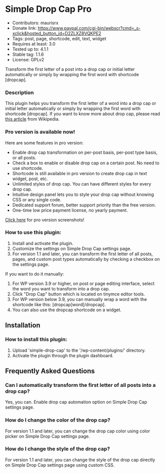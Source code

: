 # Simple Drop Cap Pro

* Contributors: maurisrx
* Donate link: https://www.paypal.com/cgi-bin/webscr?cmd=_s-xclick&hosted_button_id=D2ZLXZ8VQKPE2
* Tags: post, page, shortcode, edit, text, widget
* Requires at least: 3.0
* Tested up to: 4.1.1
* Stable tag: 1.1.6
* License: GPLv2

Transform the first letter of a post into a drop cap or initial letter automatically or simply by wrapping the first word with shortcode [dropcap].

### Description 

This plugin helps you transform the first letter of a word into a drop cap or initial letter automatically or simply by wrapping the first word with shortcode [dropcap]. If you want to know more about drop cap, please read [this article](http://en.wikipedia.org/wiki/Initial) from Wikipedia.

### Pro version is available now! 

Here are some features in pro version:

* Enable drop cap transformation on per-post basis, per-post type basis, or all posts.
* Check a box to enable or disable drop cap on a certain post. No need to use shortcode.
* Shortcode is still available in pro version to create drop cap in text widget, post, etc.
* Unlimited styles of drop cap. You can have different styles for every drop cap.
* Intuitive design panel lets you to style your drop cap without knowing CSS or any single code.
* Dedicated support forum, better support priority than the free version.
* One-time low price payment license, no yearly payment.

[Click here](http://www.yudhistiramauris.com/products/simple-drop-cap-pro/) for pro version screenshots!

### How to use this plugin:

1. Install and activate the plugin.
2. Customize the settings on Simple Drop Cap settings page.
3. For version 1.1 and later, you can transform the first letter of all posts, pages, and custom post types automatically by checking a checkbox on the settings page.

If you want to do it manually: 

1. For WP version 3.9 or higher, on post or page editing interface, select the word you want to transform into a drop cap.
2. Click "Drop Cap" button which is located on tinymce editor tools.
3. For WP version below 3.9, you can manually wrap a word with the shortcode like this: [dropcap]word[/dropcap].
4. You can also use the dropcap shortcode on a widget.

## Installation

### How to install this plugin: 

1. Upload 'simple-drop-cap' to the '/wp-content/plugins/' directory.
2. Activate the plugin through the plugin dashboard.

## Frequently Asked Questions

### Can I automatically transform the first letter of all posts into a drop cap? 

Yes, you can. Enable drop cap automation option on Simple Drop Cap settings page.

### How do I change the color of the drop cap? 

For version 1.1 and later, you can change the drop cap color using color picker on Simple Drop Cap settings page.

### How do I change the style of the drop cap? 

For version 1.1 and later, you can change the style of the drop cap directly on Simple Drop Cap settings page using custom CSS.